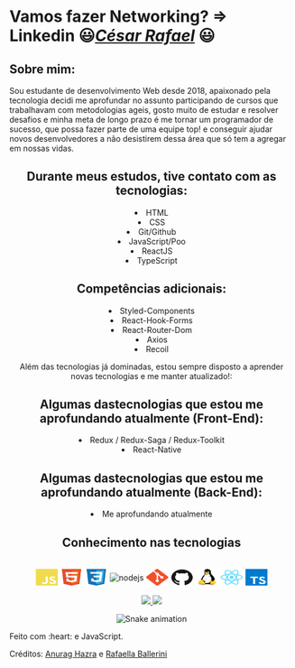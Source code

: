 <h1 align="left">Vamos fazer Networking? => Linkedin 😃️<a href="https://www.linkedin.com/in/cesarrafaeldevstudent/"><i>César Rafael</i></a> 😃️</h1>

<h2 align="left">Sobre mim:</h2>

<p align="left">Sou estudante de desenvolvimento Web desde 2018, apaixonado pela tecnologia decidi me aprofundar no assunto participando de cursos que trabalhavam com metodologias ageis, gosto muito de estudar e resolver desafios e minha meta de longo prazo é me tornar um programador de sucesso, que possa fazer parte de uma equipe top! e conseguir ajudar novos desenvolvedores a não desistirem dessa área que só tem a agregar em nossas vidas.</p>
<h2 align="center">Durante meus estudos, tive contato com as tecnologias:</h2>
<li align="center">HTML</li>
<li align="center">CSS</li>
<li align="center">Git/Github</li>
<li align="center">JavaScript/Poo</li>
<li align="center">ReactJS</li>
<li align="center">TypeScript</li>

<h2 align="center">Competências adicionais:</h2>
<li align="center">Styled-Components</li>
<li align="center">React-Hook-Forms</li>
<li align="center">React-Router-Dom</li>
<li align="center">Axios</li>
<li align="center">Recoil</li>

<p align="center">Além das tecnologias já dominadas, estou sempre disposto a aprender novas tecnologias e me manter atualizado!:</p>

<h2 align="center">Algumas dastecnologias que estou me aprofundando atualmente (Front-End):</h2>
<li align="center">Redux / Redux-Saga / Redux-Toolkit</li>
<li align="center">React-Native</li>

<h2 align="center">Algumas dastecnologias que estou me aprofundando atualmente (Back-End):</h2>
<li align="center">Me aprofundando atualmente</li>

  
<h2 align="center">Conhecimento nas tecnologias</h2>  
  
<div align="center"><br>
  <img align="center" alt="Js" height="30" width="40" src="https://raw.githubusercontent.com/devicons/devicon/master/icons/javascript/javascript-plain.svg">
  <img align="center" alt="HTML" height="30" width="40" src="https://raw.githubusercontent.com/devicons/devicon/master/icons/html5/html5-original.svg">
  <img align="center" alt="CSS" height="30" width="40" src="https://raw.githubusercontent.com/devicons/devicon/master/icons/css3/css3-original.svg">
  <img align="center" alt="nodejs" height="30" width="40" src="https://cdn.worldvectorlogo.com/logos/nodejs-icon.svg">
  <img align="center" alt="git" height="30" width="40" src="https://raw.githubusercontent.com/devicons/devicon/master/icons/git/git-original.svg">
  <img align="center" alt="github" height="30" width="40" src="https://raw.githubusercontent.com/devicons/devicon/master/icons/github/github-original.svg">
  <img align="center" alt="linux" height="30" width="40" src="https://raw.githubusercontent.com/devicons/devicon/master/icons/linux/linux-original.svg">
  <img align="center" alt="React" height="30" width="40" src="https://raw.githubusercontent.com/devicons/devicon/master/icons/react/react-original.svg">
  <img align="center" alt="React" height="30" width="40" src="https://raw.githubusercontent.com/devicons/devicon/master/icons/typescript/typescript-original.svg">
</div></br>  
  
<div align="center">
  <a href="https://github.com/cesarrafaeljunior">
    <img height="140em"src="https://github-readme-stats.vercel.app/api?username=cesarrafaeljunior&count_private=true&include_all_commits=true&show_icons=true&theme=algolia&hide_border=false&show_owner=true"/>
    <img height="140em"src="https://github-readme-stats.vercel.app/api/top-langs/?username=cesarrafaeljunior&theme=algolia&hide_border=false&&layout=compact"/>
  </a>
</div>

<div align="center">
  
  ![Snake animation](https://github.com/danielbped/danielbped/blob/output/github-contribution-grid-snake.svg)
  
</div>

<div align="left">
  <p>Feito com :heart: e JavaScript.</p>
  <p>Créditos: <a href="https://github.com/anuraghazra/github-readme-stats">Anurag Hazra</a> e <a href="https://github.com/rafaballerini">Rafaella Ballerini</a></p>
</div>
